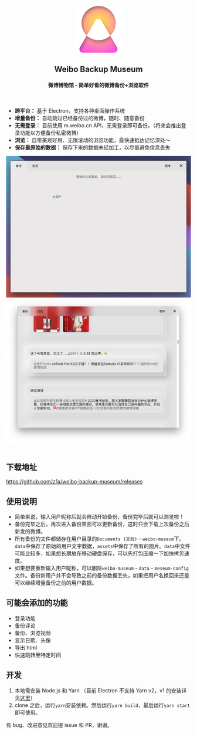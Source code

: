 <div align="center">
    <img alt="weibo-backup-meseum" src="./resources/icon.png" height="128px" />
</div>
<h2 align="center">Weibo Backup Museum</h2>
<h4 align="center">微博博物馆 - 简单好看的微博备份+浏览软件</h4>
<br />

- **跨平台：** 基于 Electron，支持各种桌面操作系统
- **增量备份：** 自动跳过已经备份过的微博，随时、随意备份
- **无需登录：** 目前使用 m.weibo.cn API，无需登录即可备份。（将来会推出登录功能以方便备份私密微博）
- **浏览：** 自带美观好用、无限滚动的浏览功能，最快速抵达记忆深处～
- **保存最原始的数据：** 保存下来的数据未经加工，以尽量避免信息丢失

<div align="center">
    <img alt="ui-1" src="./internals/readme-1.gif" />
    <img alt="ui-2" src="./internals/readme-2.png" />
</div>
<br />

## 下载地址
https://github.com/z1a/weibo-backup-museum/releases

## 使用说明

- 简单来说，输入用户昵称后就会自动开始备份，备份完毕后就可以浏览啦！
- 备份完毕之后，再次进入备份界面可以更新备份，这时只会下载上次备份之后新发的微博。
- 所有备份的文件都储存在用户目录的`Documents (文档)` - `weibo-museum`下。`data`中保存了原始的用户文字数据，`assets`中保存了所有的图片。`data`中文件可能比较多，如果想长期放在移动硬盘保存，可以先打包压缩一下加快拷贝速度。
- 如果想要重新输入用户昵称，可以删除`weibo-museum` - `data` - `meseum-config`文件。备份新用户并不会导致之前的备份数据丢失，如果把用户名换回来还是可以继续增量备份之前的用户数据。

## 可能会添加的功能

- 登录功能
- 备份评论
- 备份、浏览视频
- 显示日期、头像
- 导出 html
- 快速跳转至特定时间

## 开发

1. 本地需安装 Node.js 和 Yarn （目前 Electron 不支持 Yarn v2，v1 的安装详见[这里](https://classic.yarnpkg.com/en/docs/install)）
2. clone 之后，运行`yarn`安装依赖。然后运行`yarn build`，最后运行`yarn start`即可使用。

有 bug、改进意见欢迎提 issue 和 PR，谢谢。
